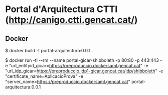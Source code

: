 # Portal d'Arquitectura CTTI (http://canigo.ctti.gencat.cat/)

## Docker

$ docker build -t portal-arquitectura:0.0.1 .

$ docker run -ti --rm  --name portal-gicar-shibboleth -p 80:80 -p 443:443 -e "url_entityid_gicar=https://preproduccio.dockersaml.gencat.cat" -e "url_idp_gicar=https://preproduccio.idp1-gicar.gencat.cat/idp/shibboleth" -e "certificate_name=AplicacioProva" -e "server_name=https://preproduccio.dockersaml.gencat.cat" portal-arquitectura:0.0.1

